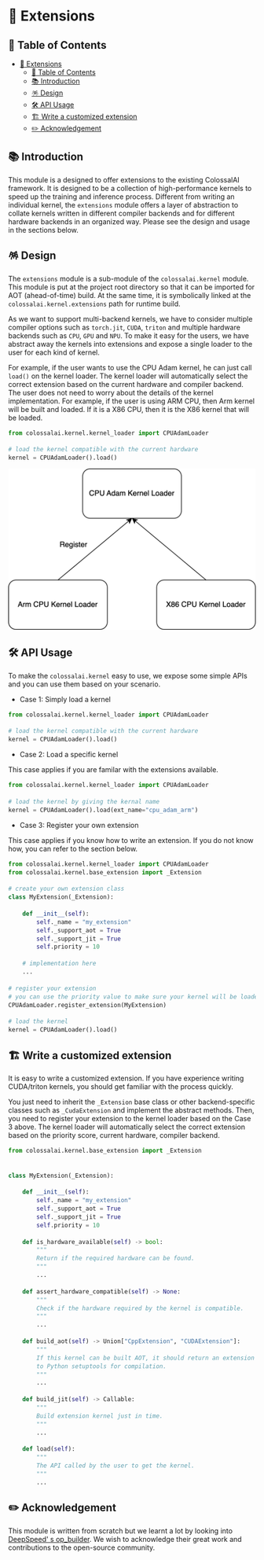 # 🔌 Extensions

## 📌 Table of Contents

- [🔌 Extensions](#-extensions)
    - [📌 Table of Contents](#-table-of-contents)
    - [📚 Introduction](#-introduction)
    - [🪅 Design](#-design)
    - [🛠 API Usage](#-api-usage)
    - [🏗 Write a customized extension](#-write-a-customized-extension)
    - [✏️ Acknowledgement](#️-acknowledgement)

## 📚 Introduction

This module is a designed to offer extensions to the existing ColossalAI framework. It is designed to be a collection of high-performance kernels to speed up the training and inference process. Different from writing an individual kernel, the `extensions` module offers a layer of abstraction to collate kernels written in different compiler backends and for different hardware backends in an organized way. Please see the design and usage in the sections below.

## 🪅 Design

The `extensions` module is a sub-module of the `colossalai.kernel` module. This module is put at the project root directory so that it can be imported for AOT (ahead-of-time) build. At the same time, it is symbolically linked at the `colossalai.kernel.extensions` path for runtime build.

As we want to support multi-backend kernels, we have to consider multiple compiler options such as `torch.jit`, `CUDA`, `triton` and multiple hardware backends such as `CPU`, `GPU` and `NPU`. To make it easy for the users, we have abstract away the kernels into extensions and expose a single loader to the user for each kind of kernel.

For example, if the user wants to use the CPU Adam kernel, he can just call `load()` on the kernel loader. The kernel loader will automatically select the correct extension based on the current hardware and compiler backend. The user does not need to worry about the details of the kernel implementation. For example, if the user is using ARM CPU, then Arm kernel will be built and loaded. If it is a X86 CPU, then it is the X86 kernel that will be loaded.

```python
from colossalai.kernel.kernel_loader import CPUAdamLoader

# load the kernel compatible with the current hardware
kernel = CPUAdamLoader().load()
```

![](https://github.com/hpcaitech/public_assets/blob/main/colossalai/img/extensions.png?raw=true)

## 🛠 API Usage

To make the `colossalai.kernel` easy to use, we expose some simple APIs and you can use them based on your scenario.

- Case 1: Simply load a kernel

```python
from colossalai.kernel.kernel_loader import CPUAdamLoader

# load the kernel compatible with the current hardware
kernel = CPUAdamLoader().load()
```

- Case 2: Load a specific kernel

This case applies if you are familar with the extensions available.

```python
from colossalai.kernel.kernel_loader import CPUAdamLoader

# load the kernel by giving the kernal name
kernel = CPUAdamLoader().load(ext_name="cpu_adam_arm")
```

- Case 3: Register your own extension

This case applies if you know how to write an extension. If you do not know how, you can refer to the section below.

```python
from colossalai.kernel.kernel_loader import CPUAdamLoader
from colossalai.kernel.base_extension import _Extension

# create your own extension class
class MyExtension(_Extension):

    def __init__(self):
        self._name = "my_extension"
        self._support_aot = True
        self._support_jit = True
        self.priority = 10

    # implementation here
    ...

# register your extension
# you can use the priority value to make sure your kernel will be loaded by default
CPUAdamLoader.register_extension(MyExtension)

# load the kernel
kernel = CPUAdamLoader().load()
```

## 🏗 Write a customized extension

It is easy to write a customized extension. If you have experience writing CUDA/triton kernels, you should get familiar with the process quickly.

You just need to inherit the `_Extension` base class or other backend-specific classes such as `_CudaExtension` and implement the abstract methods. Then, you need to register your extension to the kernel loader based on the Case 3 above. The kernel loader will automatically select the correct extension based on the priority score, current hardware, compiler backend.

```python
from colossalai.kernel.base_extension import _Extension


class MyExtension(_Extension):

    def __init__(self):
        self._name = "my_extension"
        self._support_aot = True
        self._support_jit = True
        self.priority = 10

    def is_hardware_available(self) -> bool:
        """
        Return if the required hardware can be found.
        """
        ...

    def assert_hardware_compatible(self) -> None:
        """
        Check if the hardware required by the kernel is compatible.
        """
        ...

    def build_aot(self) -> Union["CppExtension", "CUDAExtension"]:
        """
        If this kernel can be built AOT, it should return an extension object
        to Python setuptools for compilation.
        """
        ...

    def build_jit(self) -> Callable:
        """
        Build extension kernel just in time.
        """
        ...

    def load(self):
        """
        The API called by the user to get the kernel.
        """
        ...

```

## ✏️ Acknowledgement

This module is written from scratch but we learnt a lot by looking into [DeepSpeed'
s op_builder](https://github.com/microsoft/DeepSpeed/tree/master/op_builder). We wish to acknowledge their great work and contributions to the open-source community.
